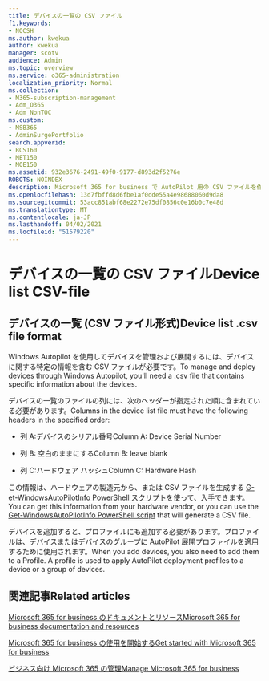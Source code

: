 ```yaml
---
title: デバイスの一覧の CSV ファイル
f1.keywords:
- NOCSH
ms.author: kwekua
author: kwekua
manager: scotv
audience: Admin
ms.topic: overview
ms.service: o365-administration
localization_priority: Normal
ms.collection:
- M365-subscription-management
- Adm_O365
- Adm_NonTOC
ms.custom:
- MSB365
- AdminSurgePortfolio
search.appverid:
- BCS160
- MET150
- MOE150
ms.assetid: 932e3676-2491-49f0-9177-d893d2f5276e
ROBOTS: NOINDEX
description: Microsoft 365 for business で AutoPilot 用の CSV ファイルを作成する方法について説明します。
ms.openlocfilehash: 13d7fbffd8d6fbe1af0dde55a4e98688060d9da8
ms.sourcegitcommit: 53acc851abf68e2272e75df0856c0e16b0c7e48d
ms.translationtype: MT
ms.contentlocale: ja-JP
ms.lasthandoff: 04/02/2021
ms.locfileid: "51579220"
---
```

# <a name="device-list-csv-file"></a><span data-ttu-id="b4f7e-103">デバイスの一覧の CSV ファイル</span><span class="sxs-lookup"><span data-stu-id="b4f7e-103">Device list CSV-file</span></span>

## <a name="device-list-csv-file-format"></a><span data-ttu-id="b4f7e-104">デバイスの一覧 (CSV ファイル形式)</span><span class="sxs-lookup"><span data-stu-id="b4f7e-104">Device list .csv file format</span></span>

<span data-ttu-id="b4f7e-105">Windows Autopilot を使用してデバイスを管理および展開するには、デバイスに関する特定の情報を含む CSV ファイルが必要です。</span><span class="sxs-lookup"><span data-stu-id="b4f7e-105">To manage and deploy devices through Windows Autopilot, you'll need a .csv file that contains specific information about the devices.</span></span>
  
<span data-ttu-id="b4f7e-106">デバイスの一覧のファイルの列には、次のヘッダーが指定された順に含まれている必要があります。</span><span class="sxs-lookup"><span data-stu-id="b4f7e-106">Columns in the device list file must have the following headers in the specified order:</span></span>
  
- <span data-ttu-id="b4f7e-107">列 A:デバイスのシリアル番号</span><span class="sxs-lookup"><span data-stu-id="b4f7e-107">Column A: Device Serial Number</span></span>

- <span data-ttu-id="b4f7e-108">列 B: 空白のままにする</span><span class="sxs-lookup"><span data-stu-id="b4f7e-108">Column B: leave blank</span></span>

- <span data-ttu-id="b4f7e-109">列 C:ハードウェア ハッシュ</span><span class="sxs-lookup"><span data-stu-id="b4f7e-109">Column C: Hardware Hash</span></span>

<span data-ttu-id="b4f7e-110">この情報は、ハードウェアの製造元から、または CSV ファイルを生成する [G-et-WindowsAutoPilotInfo PowerShell スクリプト](https://www.powershellgallery.com/packages/Get-WindowsAutoPilotInfo)を使って、入手できます。</span><span class="sxs-lookup"><span data-stu-id="b4f7e-110">You can get this information from your hardware vendor, or you can use the [Get-WindowsAutoPilotInfo PowerShell script](https://www.powershellgallery.com/packages/Get-WindowsAutoPilotInfo) that will generate a CSV file.</span></span> 

<span data-ttu-id="b4f7e-p101">デバイスを追加すると、プロファイルにも追加する必要があります。プロファイルは、デバイスまたはデバイスのグループに AutoPilot 展開プロファイルを適用するために使用されます。</span><span class="sxs-lookup"><span data-stu-id="b4f7e-p101">When you add devices, you also need to add them to a Profile. A profile is used to apply AutoPilot deployment profiles to a device or a group of devices.</span></span>
  
## <a name="related-articles"></a><span data-ttu-id="b4f7e-113">関連記事</span><span class="sxs-lookup"><span data-stu-id="b4f7e-113">Related articles</span></span>

[<span data-ttu-id="b4f7e-114">Microsoft 365 for business のドキュメントとリソース</span><span class="sxs-lookup"><span data-stu-id="b4f7e-114">Microsoft 365 for business documentation and resources</span></span>](../../business/index.yml)
  
[<span data-ttu-id="b4f7e-115">Microsoft 365 for business の使用を開始する</span><span class="sxs-lookup"><span data-stu-id="b4f7e-115">Get started with Microsoft 365 for business</span></span>](../../business/microsoft-365-business-overview.md)
  
[<span data-ttu-id="b4f7e-116">ビジネス向け Microsoft 365 の管理</span><span class="sxs-lookup"><span data-stu-id="b4f7e-116">Manage Microsoft 365 for business</span></span>](../../business/manage.md)
